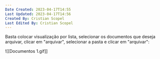 ```yaml
---
Date Created: 2023-04-17T14:55
Last Updated: 2023-04-17T14:56
Created By: Cristian Scopel
Last Edited By: Cristian Scopel
---
```

Basta colocar visualização por lista, selecionar os documentos que deseja arquivar, clicar em "arquivar", selecionar a pasta e clicar em "arquivar":

![[Documentos 1.gif]]